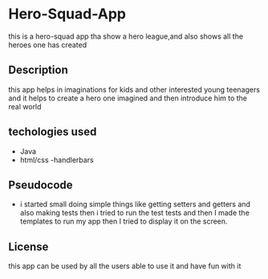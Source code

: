 # Hero-Squad-App
this is a hero-squad app tha show a hero league,and also shows all the heroes one has created 

## Description
 this app helps in imaginations for kids and other interested young teenagers and it helps to create a hero one imagined and then introduce him to the real world
 
 ## techologies used
 
- Java
- html/css
-handlerbars

## Pseudocode

- i started small doing simple things like getting setters and getters and also making tests then i tried to run the test tests and then I made the templates to run my app then 
I tried to display it on the screen.

## License
this app can be used by all the users able to use it and have fun with it